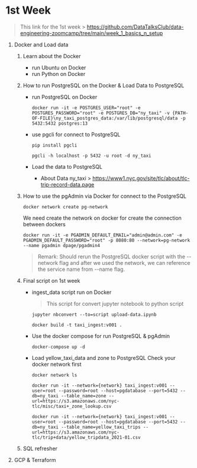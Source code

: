 # 1st Week
> This link for the 1st week > https://github.com/DataTalksClub/data-engineering-zoomcamp/tree/main/week_1_basics_n_setup

1. Docker and Load data
    1. Learn about the Docker
        - run Ubuntu on Docker
        - run Python on Docker
    2. How to run PostgreSQL on the Docker & Load Data to PostgreSQL
        - run PostgreSQL on Docker
            ```
            docker run -it -e POSTGRES_USER="root" -e POSTGRES_PASSWORD="root" -e POSTGRES_DB="ny_taxi" -v {PATH-OF-FILE}\ny_taxi_postgres_data:/var/lib/postgresql/data -p 5432:5432 postgres:13
            ```
        - use pgcli for connect to PostgreSQL
            ```
            pip install pgcli
            ```

            ```
            pgcli -h localhost -p 5432 -u root -d ny_taxi
            ```
        - Load the data to PostgreSQL
            - About Data ny_taxi > https://www1.nyc.gov/site/tlc/about/tlc-trip-record-data.page

    3. How to use the pgAdmin via Docker for connect to the PostgreSQL
        ```
        docker network create pg-network
        ```
        We need create the network on docker for create the connection between dockers
        ```
        docker run -it -e PGADMIN_DEFAULT_EMAIL="admin@admin.com" -e PGADMIN_DEFAULT_PASSWORD="root" -p 8080:80 --network=pg-network --name pgadmin dpage/pgadmin4
        ```
        > Remark: Should rerun the PostgreSQL docker script with the --network flag and after we used the network, we can reference the service name from --name flag. 

    4. Final script on 1st week
        - ingest_data script run on Docker
            > This script for convert jupyter notebook to python script
            ```
            jupyter nbconvert --to=script upload-data.ipynb
            ```
            ```
            docker build -t taxi_ingest:v001 .
            ```
            
        - Use the docker compose for run PostgreSQL & pgAdmin
            ```
            docker-compose up -d
            ```
        - Load yellow_taxi_data and zone to PostgreSQL
            Check your docker network first
            ```
            docker network ls
            ```
            ```
            docker run -it --network={network} taxi_ingest:v001 --user=root --password=root --host=pgdatabase --port=5432 --db=ny_taxi --table_name=zone --url=https://s3.amazonaws.com/nyc-tlc/misc/taxi+_zone_lookup.csv
            ```
            ```
            docker run -it --network={network} taxi_ingest:v001 --user=root --password=root --host=pgdatabase --port=5432 --db=ny_taxi --table_name=yellow_taxi_trips --url=https://s3.amazonaws.com/nyc-tlc/trip+data/yellow_tripdata_2021-01.csv
            ```
    5. SQL refresher

2. GCP & Terraform